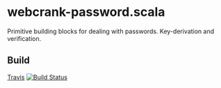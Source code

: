 webcrank-password.scala
=======================

Primitive building blocks for dealing with passwords. Key-derivation and verification.

Build
-----

[Travis](https://travis-ci.org/webcrank/webcrank-password.scala) [![Build Status](https://travis-ci.org/webcrank/webcrank-password.scala.png)](https://travis-ci.org/webcrank/webcrank-password.scala)
